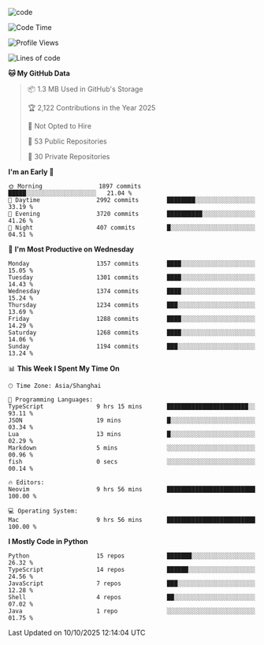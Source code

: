 
<!--
**liuyaanng/liuyaanng** is a ✨ _special_ ✨ repository because its `README.md` (this file) appears on your GitHub profile.

Here are some ideas to get you started:

- 🔭 I’m currently working on ...
- 🌱 I’m currently learning ...
- 👯 I’m looking to collaborate on ...
- 🤔 I’m looking for help with ...
- 💬 Ask me about ...
- 📫 How to reach me: ...
- 😄 Pronouns: ...
- ⚡ Fun fact: ...
-->


![code](https://cdn.jsdelivr.net/gh/liuyaanng/liuyaanng@1.0/code.gif) 

<!--START_SECTION:waka-->
![Code Time](http://img.shields.io/badge/Code%20Time-2%2C002%20hrs%2039%20mins-blue)

![Profile Views](http://img.shields.io/badge/Profile%20Views-0-blue)

![Lines of code](https://img.shields.io/badge/From%20Hello%20World%20I%27ve%20Written-28.9%20million%20lines%20of%20code-blue)

**🐱 My GitHub Data** 

> 📦 1.3 MB Used in GitHub's Storage 
 > 
> 🏆 2,122 Contributions in the Year 2025
 > 
> 🚫 Not Opted to Hire
 > 
> 📜 53 Public Repositories 
 > 
> 🔑 30 Private Repositories 
 > 
**I'm an Early 🐤** 

```text
🌞 Morning                1897 commits        █████░░░░░░░░░░░░░░░░░░░░   21.04 % 
🌆 Daytime                2992 commits        ████████░░░░░░░░░░░░░░░░░   33.19 % 
🌃 Evening                3720 commits        ██████████░░░░░░░░░░░░░░░   41.26 % 
🌙 Night                  407 commits         █░░░░░░░░░░░░░░░░░░░░░░░░   04.51 % 
```
📅 **I'm Most Productive on Wednesday** 

```text
Monday                   1357 commits        ████░░░░░░░░░░░░░░░░░░░░░   15.05 % 
Tuesday                  1301 commits        ████░░░░░░░░░░░░░░░░░░░░░   14.43 % 
Wednesday                1374 commits        ████░░░░░░░░░░░░░░░░░░░░░   15.24 % 
Thursday                 1234 commits        ███░░░░░░░░░░░░░░░░░░░░░░   13.69 % 
Friday                   1288 commits        ████░░░░░░░░░░░░░░░░░░░░░   14.29 % 
Saturday                 1268 commits        ████░░░░░░░░░░░░░░░░░░░░░   14.06 % 
Sunday                   1194 commits        ███░░░░░░░░░░░░░░░░░░░░░░   13.24 % 
```


📊 **This Week I Spent My Time On** 

```text
🕑︎ Time Zone: Asia/Shanghai

💬 Programming Languages: 
TypeScript               9 hrs 15 mins       ███████████████████████░░   93.11 % 
JSON                     19 mins             █░░░░░░░░░░░░░░░░░░░░░░░░   03.34 % 
Lua                      13 mins             █░░░░░░░░░░░░░░░░░░░░░░░░   02.29 % 
Markdown                 5 mins              ░░░░░░░░░░░░░░░░░░░░░░░░░   00.96 % 
fish                     0 secs              ░░░░░░░░░░░░░░░░░░░░░░░░░   00.14 % 

🔥 Editors: 
Neovim                   9 hrs 56 mins       █████████████████████████   100.00 % 

💻 Operating System: 
Mac                      9 hrs 56 mins       █████████████████████████   100.00 % 
```

**I Mostly Code in Python** 

```text
Python                   15 repos            ███████░░░░░░░░░░░░░░░░░░   26.32 % 
TypeScript               14 repos            ██████░░░░░░░░░░░░░░░░░░░   24.56 % 
JavaScript               7 repos             ███░░░░░░░░░░░░░░░░░░░░░░   12.28 % 
Shell                    4 repos             ██░░░░░░░░░░░░░░░░░░░░░░░   07.02 % 
Java                     1 repo              ░░░░░░░░░░░░░░░░░░░░░░░░░   01.75 % 
```




 Last Updated on 10/10/2025 12:14:04 UTC
<!--END_SECTION:waka-->
